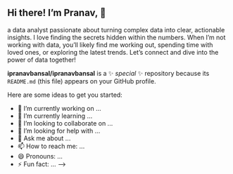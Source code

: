 ## Hi there! I’m Pranav, 👋
a data analyst passionate about turning complex data into clear, actionable insights. 
I love finding the secrets hidden within the numbers. 
When I’m not working with data, you’ll likely find me working out, spending time with loved ones, or exploring the latest trends.
Let’s connect and dive into the power of data together!


**ipranavbansal/ipranavbansal** is a ✨ _special_ ✨ repository because its `README.md` (this file) appears on your GitHub profile.

Here are some ideas to get you started:

- 🔭 I’m currently working on ...
- 🌱 I’m currently learning ...
- 👯 I’m looking to collaborate on ...
- 🤔 I’m looking for help with ...
- 💬 Ask me about ...
- 📫 How to reach me: ...
- 😄 Pronouns: ...
- ⚡ Fun fact: ...
-->
